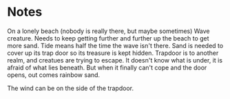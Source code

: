 # Notes

On a lonely beach (nobody is really there, but maybe sometimes)
Wave creature.
Needs to keep getting further and further up the beach to get more sand.
Tide means half the time the wave isn't there.
Sand is needed to cover up its trap door so its treasure is kept hidden.
Trapdoor is to another realm, and creatues are trying to escape.
It doesn't know what is under, it is afraid of what lies beneath.
But when it finally can't cope and the door opens, out comes rainbow sand.

The wind can be on the side of the trapdoor.
